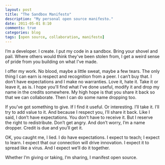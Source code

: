 ```yaml
---
layout: post
title: "The Sandbox Manifesto"
description: "My personal open source manifesto."
date: 2011-05-01 8:10
comments: true
categories: blog
tags: [open source, collaboration, manifesto]
---
```


I’m a developer. I create. I put my code in a sandbox. Bring your shovel and pail. Where others would think they've been stolen from, I get a weird sense of pride from you building on what I've made.<!-- more -->

I offer my work. No blood, maybe a little sweat, maybe a few tears. The only thing I can earn is respect and recognition from a peer. I can’t buy that. I don’t have expectations and I make no warranties. Love it, hate it. Take it or leave it, as is. I hope you'll find what I've done useful, modify it and drop my name in the credits somewhere. My high hope is that you share it back so that we can collaborate. Then I can do some name dropping too.

If you’ve got something to give. If I find it useful. Or interesting. I’ll take it. I’ll try to add value to it. And because I respect you, I’ll share it back. Like I said, I don’t have expectations. You don’t have to receive it. But I reserve the right to redistribute. Don’t get angry. And don’t worry, I’m a name dropper. Credit is due and you’ll get it.

OK, you caught me, I lied. I do have expectations. I expect to teach; I expect to learn. I expect that our connection will drive innovation. I expect it to spread like a virus. And I expect we’ll do it together.

Whether I’m giving or taking, I’m sharing, I manifest open source.
